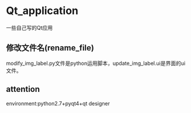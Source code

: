# Qt_application
一些自己写的Qt应用
## 修改文件名(rename_file)
modify_img_label.py文件是python运用脚本，update_img_label.ui是界面的ui文件。
## attention
environment:python2.7+pyqt4+qt designer
